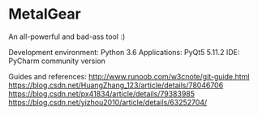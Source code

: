 # MetalGear
An all-powerful and bad-ass tool :)


Development environment: Python 3.6
Applications: PyQt5 5.11.2
IDE: PyCharm community version

Guides and references:
http://www.runoob.com/w3cnote/git-guide.html
https://blog.csdn.net/HuangZhang_123/article/details/78046706
https://blog.csdn.net/px41834/article/details/79383985
https://blog.csdn.net/yizhou2010/article/details/63252704/
